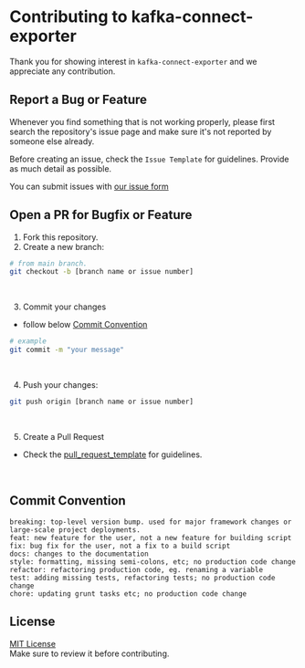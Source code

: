 # Contributing to kafka-connect-exporter

Thank you for showing interest in `kafka-connect-exporter` and we appreciate any contribution.

## Report a Bug or Feature

Whenever you find something that is not working properly, please first search the repository's issue page and make sure it's not reported by someone else already.

Before creating an issue, check the `Issue Template` for guidelines. Provide as much detail as possible.

You can submit issues with [our issue form](https://github.com/Ecube-Labs/kafka-connect-exporter/issues/new/choose)

## Open a PR for Bugfix or Feature

1. Fork this repository.
2. Create a new branch:

```sh
# from main branch.
git checkout -b [branch name or issue number]
```

</br>

3. Commit your changes

- follow below [Commit Convention](#commit-convention)

```sh
# example
git commit -m "your message"
```

</br>

4. Push your changes:

```sh
git push origin [branch name or issue number]
```

</br>

5. Create a Pull Request

- Check the [pull_request_template](.github/pull_request_template.md) for guidelines.

</br>

## Commit Convention

```
breaking: top-level version bump. used for major framework changes or large-scale project deployments.
feat: new feature for the user, not a new feature for building script
fix: bug fix for the user, not a fix to a build script
docs: changes to the documentation
style: formatting, missing semi-colons, etc; no production code change
refactor: refactoring production code, eg. renaming a variable
test: adding missing tests, refactoring tests; no production code change
chore: updating grunt tasks etc; no production code change
```

## License

[MIT License](LICENSE)
</br>
Make sure to review it before contributing.
